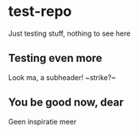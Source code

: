 # test-repo
Just testing stuff, nothing to see here
## Testing even more
Look ma, a subheader! ~strike?~
## You be good now, dear
Geen inspiratie meer